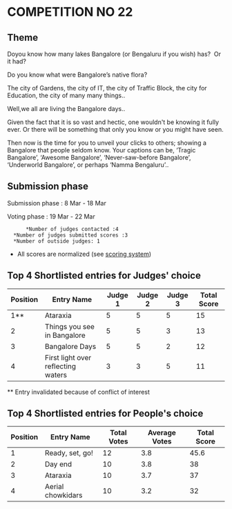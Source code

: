 
# COMPETITION NO 22

## Theme
Doyou know how many lakes Bangalore (or Bengaluru if you wish) has?  Or it had?

Do you know what were Bangalore’s native flora?

The city of Gardens, the city of IT, the city of Traffic Block, the city for
Education, the city of many many things..

Well,we all are living the Bangalore days..

Given the fact that it is so vast and hectic, one wouldn't be knowing it fully ever. Or
there will be something that only you know or you might have seen.

Then now is the time for you to unveil your clicks to others; showing a Bangalore
that people seldom know. Your captions can be, ‘Tragic Bangalore’, ‘Awesome
Bangalore’, ‘Never-saw-before Bangalore’, ‘Underworld Bangalore’, or
perhaps ‘Namma Bengaluru’..

## Submission phase
Submission phase : 8 Mar - 18 Mar

Voting phase : 19 Mar - 22 Mar

          *Number of judges contacted :4					
	  *Number of judges submitted scores :3				
	  *Number of outside judges: 1					
* All scores are normalized (see [scoring system](https://github.com/photography2018/competition/blob/master/scoring.md))

## Top 4 Shortlisted entries for Judges' choice

|Position|Entry Name |Judge 1|Judge 2|Judge 3|Total Score|
| --- | --- | --- | ---| --- | ---|
|1**	|Ataraxia	|5	|5	|5	|15|
|2|	Things you see in Bangalore|	5	|5	|3|	13|
|3|	Bangalore Days	|5	|5|	2	|12|
|4	|First light over reflecting waters|	3	|3|	5|	11|

** Entry invalidated because of conflict of interest

## Top 4 Shortlisted entries for People's choice

|Position|Entry Name |Total Votes|Average Votes	|Total Score|
| --- | --- | ---- | --- | --- |
|1|	Ready, set, go!	|12|	3.8|	45.6|
|2|	Day end	|10|	3.8|	38|
|3|	Ataraxia|	10|	3.7|	37|
|4|	Aerial chowkidars|	10|	3.2	|32|

